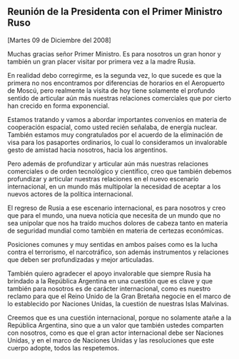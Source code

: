 Reunión de la Presidenta con el Primer Ministro Ruso
----------------------------------------------------

[Martes 09 de Diciembre del 2008]

Muchas gracias señor Primer Ministro. Es para nosotros un gran honor y
también un gran placer visitar por primera vez a la madre Rusia.

En realidad debo corregirme, es la segunda vez, lo que sucede es que la
primera no nos encontramos por diferencias de horarios en el Aeropuerto
de Moscú, pero realmente la visita de hoy tiene solamente el profundo
sentido de articular aún más nuestras relaciones comerciales que por
cierto han crecido en forma exponencial.

Estamos tratando y vamos a abordar importantes convenios en materia de
cooperación espacial, como usted recién señalaba, de energía nuclear.
También estamos muy congratulados por el acuerdo de la eliminación de
visa para los pasaportes ordinarios, lo cual lo consideramos un
invalorable gesto de amistad hacia nosotros, hacia los argentinos.

Pero además de profundizar y articular aún más nuestras relaciones
comerciales o de orden tecnológico y científico, creo que también
debemos profundizar y articular nuestras relaciones en el nuevo
escenario internacional, en un mundo más multipolar la necesidad de
aceptar a los nuevos actores de la política internacional.

El regreso de Rusia a ese escenario internacional, es para nosotros y
creo que para el mundo, una nueva noticia que necesita de un mundo que
no sea unipolar que nos ha traído muchos dolores de cabeza tanto en
materia de seguridad mundial como también en materia de certezas
económicas.

Posiciones comunes y muy sentidas en ambos países como es la lucha
contra el terrorismo, el narcotráfico, son además instrumentos y
relaciones que deben ser profundizadas y mejor articuladas.

También quiero agradecer el apoyo invalorable que siempre Rusia ha
brindado a la República Argentina en una cuestión que es clave y que
también para nosotros es de carácter internacional, como es nuestro
reclamo para que el Reino Unido de la Gran Bretaña negocie en el marco
de lo establecido por Naciones Unidas, la cuestión de nuestras Islas
Malvinas.

Creemos que es una cuestión internacional, porque no solamente atañe a
la República Argentina, sino que a un valor que también ustedes
comparten con nosotros, como es que el gran actor internacional debe ser
Naciones Unidas, y en el marco de Naciones Unidas y las resoluciones que
este cuerpo adopte, todos las respetemos.

 
